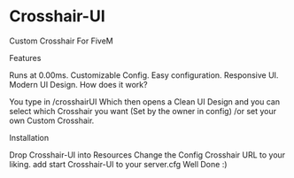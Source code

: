 # Crosshair-UI
Custom Crosshair For FiveM

Features​

Runs at 0.00ms.
Customizable Config.
Easy configuration.
Responsive UI.
Modern UI Design.
How does it work?

You type in /crosshairUI Which then opens a Clean UI Design and you can select which Crosshair you want (Set by the owner in config) /or set your own Custom Crosshair.

Installation​

Drop Crosshair-UI into Resources
Change the Config Crosshair URL to your liking.
add start Crosshair-UI to your server.cfg
Well Done :)

